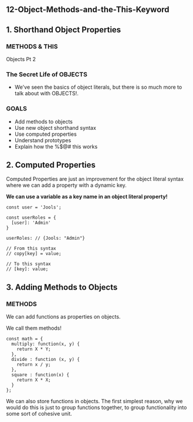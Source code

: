 ## 12-Object-Methods-and-the-This-Keyword

## 1. Shorthand Object Properties

### METHODS & THIS

Objects Pt 2

### The Secret Life of OBJECTS

- We've seen the basics of object literals, but there is so much more to talk about with OBJECTS!.

### GOALS

- Add methods to objects
- Use new object shorthand syntax
- Use computed properties
- Understand prototypes
- Explain how the %$@# this works

## 2. Computed Properties

Computed Properties are just an improvement for the object literal syntax where we can add a property with a dynamic key.

**We can use a variable as a key name in an object literal property!**

```
const user = 'Jools';

const userRoles = {
  [user]: 'Admin'
}

userRoles: // {Jools: "Admin"}
```

```
// From this syntax
// copy[key] = value;

// To this syntax
// [key]: value;
```

## 3. Adding Methods to Objects

### METHODS

We can add functions as properties on objects.

We call them methods!

```
const math = {
  multiply: function(x, y) {
    return X * Y;
  },
  divide : function (x, y) {
    return x / y;
  },
  square : function(x) {
    return X * X;
  }
};
```

We can also store functions in objects. The first simplest reason, why we would do this is just to group functions together, to group functionality into some sort of cohesive unit.